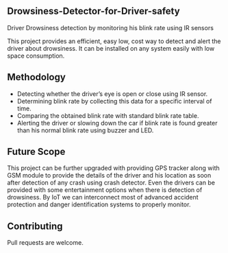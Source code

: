 ## Drowsiness-Detector-for-Driver-safety
Driver Drowsiness detection by monitoring his  blink rate using IR sensors

This project provides an efficient, easy low, cost way to detect and alert the driver about drowsiness. It can be installed on any system easily with low space consumption.
## Methodology
* Detecting whether the driver’s eye is open or close using IR sensor.
* Determining blink rate by collecting this data for a specific interval of time.
* Comparing the obtained blink rate with standard blink rate table.
* Alerting the driver or slowing down the car if blink rate is found greater than his normal blink rate using buzzer and LED.
## Future Scope
This project can be further upgraded with providing GPS tracker along with GSM module to provide the details of the driver and his location as soon after detection of any crash using crash detector.
Even the drivers can be provided with some entertainment options when there is detection of drowsiness.
By IoT we can interconnect most of advanced accident protection and danger identification systems to properly monitor.
## Contributing
Pull requests are welcome.
